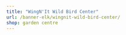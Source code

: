 ```yaml
---
title: "WingN'It Wild Bird Center"
url: /banner-elk/wingnit-wild-bird-center/
shop: garden centre
---
```

